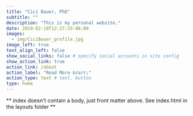 ```yaml
---
title: "Cici Bauer, PhD"
subtitle: ""
description: "This is my personal website."
date: 2019-02-18T12:27:33-06:00
images:
  - img/CiciBauer_profile.jpg
image_left: true
text_align_left: false
show_social_links: false # specify social accounts in site config
show_action_link: true
action_link: /about
action_label: "Read More &rarr;"
action_type: text # text, button
type: home
---
```


** index doesn't contain a body, just front matter above.
See index.html in the layouts folder **
